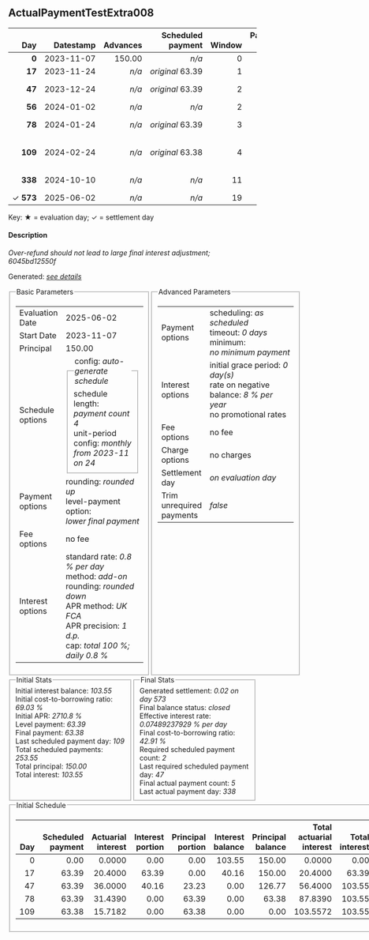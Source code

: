 <h2>ActualPaymentTestExtra008</h2>
<table>
    <thead style="vertical-align: bottom;">
        <th class="ci00" style="text-align: right;">Day</th>
        <th class="ci01" style="text-align: right;">Datestamp</th>
        <th class="ci02" style="text-align: right;">Advances</th>
        <th class="ci03" style="text-align: right;">Scheduled payment</th>
        <th class="ci04" style="text-align: right;">Window</th>
        <th class="ci05" style="text-align: right;">Payment due</th>
        <th class="ci06" style="text-align: right;">Actual payments</th>
        <th class="ci07" style="text-align: right;">Paid by</th>
        <th class="ci08" style="text-align: right;">Generated payment</th>
        <th class="ci09" style="text-align: right;">Net effect</th>
        <th class="ci10" style="text-align: right;">Payment status</th>
        <th class="ci11" style="text-align: right;">Balance status</th>
        <th class="ci12" style="text-align: right;">Actuarial interest</th>
        <th class="ci13" style="text-align: right;">New interest</th>
        <th class="ci14" style="text-align: right;">Interest portion</th>
        <th class="ci15" style="text-align: right;">Principal portion</th>
        <th class="ci16" style="text-align: right;">Interest balance</th>
        <th class="ci17" style="text-align: right;">Principal balance</th>
        <th class="ci18" style="text-align: right;">Settlement figure</th>
    </thead>
    <tr style="text-align: right;">
        <td class="ci00"><b>0</b></td>
        <td class="ci01" style="white-space: nowrap;">2023-11-07</td>
        <td class="ci02">150.00</td>
        <td class="ci03" style="white-space: nowrap;"><i>n/a<i></td>
        <td class="ci04">0</td>
        <td class="ci05">0.00</td>
        <td class="ci06"><i>n/a</i></td>
        <td class="ci07"><i>n/a</i></td>
        <td class="ci08"><i>n/a</i></td>
        <td class="ci09">0.00</td>
        <td class="ci10"><i>none&nbsp;scheduled</i></td>
        <td class="ci11">open</td>
        <td class="ci12">0.0000</td>
        <td class="ci13">0.0000</td>
        <td class="ci14">0.00</td>
        <td class="ci15">0.00</td>
        <td class="ci16">103.5500</td>
        <td class="ci17">150.00</td>
        <td class="ci18">150.00</td>
    </tr>
    <tr style="text-align: right;">
        <td class="ci00"><b>17</b></td>
        <td class="ci01" style="white-space: nowrap;">2023-11-24</td>
        <td class="ci02"><i>n/a</i></td>
        <td class="ci03" style="white-space: nowrap;"><i>original</i> 63.39</td>
        <td class="ci04">1</td>
        <td class="ci05">63.39</td>
        <td class="ci06"><b>0</b>&nbsp;<i>confirmed</i>&nbsp;70.20</td>
        <td class="ci07"><b>17#0</b>&nbsp;63.39</td>
        <td class="ci08"><i>n/a</i></td>
        <td class="ci09">70.20</td>
        <td class="ci10"><i>overpayment</i></td>
        <td class="ci11">open</td>
        <td class="ci12">20.4000</td>
        <td class="ci13">0.0000</td>
        <td class="ci14">70.20</td>
        <td class="ci15">0.00</td>
        <td class="ci16">33.3500</td>
        <td class="ci17">150.00</td>
        <td class="ci18">100.20</td>
    </tr>
    <tr style="text-align: right;">
        <td class="ci00"><b>47</b></td>
        <td class="ci01" style="white-space: nowrap;">2023-12-24</td>
        <td class="ci02"><i>n/a</i></td>
        <td class="ci03" style="white-space: nowrap;"><i>original</i> 63.39</td>
        <td class="ci04">2</td>
        <td class="ci05">56.58</td>
        <td class="ci06"><b>0</b>&nbsp;<i>confirmed</i>&nbsp;70.20</td>
        <td class="ci07"><b>17#0</b>&nbsp;6.81<br/><b>47#0</b>&nbsp;56.58</td>
        <td class="ci08"><i>n/a</i></td>
        <td class="ci09">70.20</td>
        <td class="ci10"><i>overpayment</i></td>
        <td class="ci11">open</td>
        <td class="ci12">36.0000</td>
        <td class="ci13">0.0000</td>
        <td class="ci14">33.35</td>
        <td class="ci15">36.85</td>
        <td class="ci16">0.0000</td>
        <td class="ci17">113.15</td>
        <td class="ci18">66.00</td>
    </tr>
    <tr style="text-align: right;">
        <td class="ci00"><b>56</b></td>
        <td class="ci01" style="white-space: nowrap;">2024-01-02</td>
        <td class="ci02"><i>n/a</i></td>
        <td class="ci03" style="white-space: nowrap;"><i>n/a<i></td>
        <td class="ci04">2</td>
        <td class="ci05">0.00</td>
        <td class="ci06"><b>0</b>&nbsp;<i>confirmed</i>&nbsp;76.80</td>
        <td class="ci07"><i>n/a</i></td>
        <td class="ci08"><i>n/a</i></td>
        <td class="ci09">76.80</td>
        <td class="ci10"><i>extra&nbsp;payment</i></td>
        <td class="ci11">refund&nbsp;due</td>
        <td class="ci12">8.1468</td>
        <td class="ci13">-39.0032</td>
        <td class="ci14">-39.01</td>
        <td class="ci15">115.81</td>
        <td class="ci16">0.0000</td>
        <td class="ci17">-2.66</td>
        <td class="ci18">-2.66</td>
    </tr>
    <tr style="text-align: right;">
        <td class="ci00"><b>78</b></td>
        <td class="ci01" style="white-space: nowrap;">2024-01-24</td>
        <td class="ci02"><i>n/a</i></td>
        <td class="ci03" style="white-space: nowrap;"><i>original</i> 63.39</td>
        <td class="ci04">3</td>
        <td class="ci05">0.00</td>
        <td class="ci06"><i>n/a</i></td>
        <td class="ci07"><b>47#0</b>&nbsp;13.62<br/><b>56#0</b>&nbsp;49.77</td>
        <td class="ci08"><i>n/a</i></td>
        <td class="ci09">0.00</td>
        <td class="ci10"><i>no&nbsp;longer&nbsp;required</i></td>
        <td class="ci11">refund&nbsp;due</td>
        <td class="ci12">-0.0128</td>
        <td class="ci13">-0.0128</td>
        <td class="ci14">0.00</td>
        <td class="ci15">0.00</td>
        <td class="ci16">-0.0128</td>
        <td class="ci17">-2.66</td>
        <td class="ci18">-2.67</td>
    </tr>
    <tr style="text-align: right;">
        <td class="ci00"><b>109</b></td>
        <td class="ci01" style="white-space: nowrap;">2024-02-24</td>
        <td class="ci02"><i>n/a</i></td>
        <td class="ci03" style="white-space: nowrap;"><i>original</i> 63.38</td>
        <td class="ci04">4</td>
        <td class="ci05">0.00</td>
        <td class="ci06"><i>n/a</i></td>
        <td class="ci07"><b>56#0</b>&nbsp;27.03<br/><b>338#0</b>&nbsp;-2.82<br/><b>338#1</b>&nbsp;-0.03</td>
        <td class="ci08"><i>n/a</i></td>
        <td class="ci09">0.00</td>
        <td class="ci10"><i>no&nbsp;longer&nbsp;required</i></td>
        <td class="ci11">refund&nbsp;due</td>
        <td class="ci12">-0.0181</td>
        <td class="ci13">-0.0181</td>
        <td class="ci14">0.00</td>
        <td class="ci15">0.00</td>
        <td class="ci16">-0.0309</td>
        <td class="ci17">-2.66</td>
        <td class="ci18">-2.69</td>
    </tr>
    <tr style="text-align: right;">
        <td class="ci00"><b>338</b></td>
        <td class="ci01" style="white-space: nowrap;">2024-10-10</td>
        <td class="ci02"><i>n/a</i></td>
        <td class="ci03" style="white-space: nowrap;"><i>n/a<i></td>
        <td class="ci04">11</td>
        <td class="ci05">0.00</td>
        <td class="ci06"><b>0</b>&nbsp;<i>confirmed</i>&nbsp;-2.82<br/><b>1</b>&nbsp;<i>confirmed</i>&nbsp;-0.03</td>
        <td class="ci07"><i>n/a</i></td>
        <td class="ci08"><i>n/a</i></td>
        <td class="ci09">-2.85</td>
        <td class="ci10"><i>refunded</i></td>
        <td class="ci11">over-refunded</td>
        <td class="ci12">-0.1335</td>
        <td class="ci13">-0.1335</td>
        <td class="ci14">-0.17</td>
        <td class="ci15">-2.68</td>
        <td class="ci16">0.0000</td>
        <td class="ci17">0.02</td>
        <td class="ci18">0.00</td>
    </tr>
    <tr style="text-align: right;">
        <td class="ci00">&#x2713;&nbsp;<b>573</b></td>
        <td class="ci01" style="white-space: nowrap;">2025-06-02</td>
        <td class="ci02"><i>n/a</i></td>
        <td class="ci03" style="white-space: nowrap;"><i>n/a<i></td>
        <td class="ci04">19</td>
        <td class="ci05">0.00</td>
        <td class="ci06"><i>n/a</i></td>
        <td class="ci07"><i>n/a</i></td>
        <td class="ci08">0.02</td>
        <td class="ci09">0.02</td>
        <td class="ci10"><i>generated</i></td>
        <td class="ci11">closed</td>
        <td class="ci12">0.0000</td>
        <td class="ci13">0.0000</td>
        <td class="ci14">0.00</td>
        <td class="ci15">0.02</td>
        <td class="ci16">0.0000</td>
        <td class="ci17">0.00</td>
        <td class="ci18">0.00</td>
    </tr>
</table><p>Key: &#x2605; = evaluation day; &#x2713; = settlement day</p>
<h4>Description</h4>
<p><i>Over-refund should not lead to large final interest adjustment; 6045bd12550f</i></p>
<p>Generated: <i><a href="../GeneratedDate.html">see details</a></i></p>
<div style="display:flex;">

<fieldset style="flex: 1; display: flex; flex-direction: column;"><legend>Basic Parameters</legend>
<table>
    <tr>
        <td>Evaluation Date</td>
        <td>2025-06-02</td>
    </tr>
    <tr>
        <td>Start Date</td>
        <td>2023-11-07</td>
    </tr>
    <tr>
        <td>Principal</td>
        <td>150.00</td>
    </tr>
    <tr>
        <td>Schedule options</td>
        <td>
            <fieldset>
                <legend>config: <i>auto-generate schedule</i></legend>
                <div>schedule length: <i><i>payment count</i> 4</i></div>
                <div>unit-period config: <i>monthly from 2023-11 on 24</i></div>
            </fieldset>
        </td>
    </tr>
    <tr>
        <td>Payment options</td>
        <td>
            <div>
                <div>rounding: <i>rounded up</i></div>
                <div>level-payment option: <i>lower&nbsp;final&nbsp;payment</i></div>
            </div>
        </td>
    </tr>
    <tr>
        <td>Fee options</td>
        <td>no fee
        </td>
    </tr>
    <tr>
        <td>Interest options</td>
        <td>
            <div>
                <div>standard rate: <i>0.8 % per day</i></div>
                <div>method: <i>add-on</i></div>
                <div>rounding: <i>rounded down</i></div>
                <div>APR method: <i>UK FCA</i></div>
                <div>APR precision: <i>1 d.p.</i></div>
                <div>cap: <i>total 100 %; daily 0.8 %</div>
            </div>
        </td>
    </tr>
</table></fieldset>

<fieldset style="flex: 1; display: flex; flex-direction: column;"><legend>Advanced Parameters</legend>
<table>
    <tr>
        <td>Payment options</td>
        <td>
                <div>
                    <div>scheduling: <i>as scheduled</i></div>
                    <div>timeout: <i>0 days</i></div>
                    <div>minimum: <i>no&nbsp;minimum&nbsp;payment</i></div>
                </div>
        </td>
    </tr>
    <tr>
        <td>Interest options</td>
        <td>
            <div>
                <div>initial grace period: <i>0 day(s)</i></div>
                <div>rate on negative balance: <i>8 % per year</i></div>
                <div>no promotional rates</div>
            </div>
        </td>
    </tr>
    <tr>
        <td>Fee options</td>
        <td>no fee
        </td>
    </tr>
    <tr>
        <td>Charge options</td>
        <td>no charges
        </td>
    </tr>
    <tr>
        <td>Settlement day</td><td><i><i>on evaluation day</i></i></td>
    </tr>
    <tr>
        <td>Trim unrequired payments</td><td><i>false</i></td>
    </tr>
</table></fieldset>
</div>
<div style="display:flex;">


<fieldset style="flex: 1; display: flex; flex-direction: column;"><legend>Initial Stats</legend>
<div>
    <div>Initial interest balance: <i>103.55</i></div>
    <div>Initial cost-to-borrowing ratio: <i>69.03 %</i></div>
    <div>Initial APR: <i>2710.8 %</i></div>
    <div>Level payment: <i>63.39</i></div>
    <div>Final payment: <i>63.38</i></div>
    <div>Last scheduled payment day: <i>109</i></div>
    <div>Total scheduled payments: <i>253.55</i></div>
    <div>Total principal: <i>150.00</i></div>
    <div>Total interest: <i>103.55</i></div>
</div></fieldset>

<fieldset style="flex: 1; display: flex; flex-direction: column;"><legend>Final Stats</legend>
<div>
    <div>Generated settlement: <i>0.02 on day 573</i></div>
    <div>Final balance status: <i>closed</i></div>
    <div>Effective interest rate: <i>0.07489237929 % per day</i></div>
    <div>Final cost-to-borrowing ratio: <i>42.91 %</i></div>
    <div>Required scheduled payment count: <i>2</i></div>
    <div>Last required scheduled payment day: <i>47</i></div>
    <div>Final actual payment count: <i>5</i></div>
    <div>Last actual payment day: <i>338</i></div>
</div>
</fieldset>
</div>
<fieldset><legend>Initial Schedule</legend>
<table>
    <thead style="vertical-align: bottom;">
        <th style="text-align: right;">Day</th>
        <th style="text-align: right;">Scheduled payment</th>
        <th style="text-align: right;">Actuarial interest</th>
        <th style="text-align: right;">Interest portion</th>
        <th style="text-align: right;">Principal portion</th>
        <th style="text-align: right;">Interest balance</th>
        <th style="text-align: right;">Principal balance</th>
        <th style="text-align: right;">Total actuarial interest</th>
        <th style="text-align: right;">Total interest</th>
        <th style="text-align: right;">Total principal</th>
    </thead>
    <tr style="text-align: right;">
        <td class="ci00">0</td>
        <td class="ci01" style="white-space: nowrap;">0.00</td>
        <td class="ci02">0.0000</td>
        <td class="ci03">0.00</td>
        <td class="ci04">0.00</td>
        <td class="ci05">103.55</td>
        <td class="ci06">150.00</td>
        <td class="ci07">0.0000</td>
        <td class="ci08">0.00</td>
        <td class="ci09">0.00</td>
    </tr>
    <tr style="text-align: right;">
        <td class="ci00">17</td>
        <td class="ci01" style="white-space: nowrap;">63.39</td>
        <td class="ci02">20.4000</td>
        <td class="ci03">63.39</td>
        <td class="ci04">0.00</td>
        <td class="ci05">40.16</td>
        <td class="ci06">150.00</td>
        <td class="ci07">20.4000</td>
        <td class="ci08">63.39</td>
        <td class="ci09">0.00</td>
    </tr>
    <tr style="text-align: right;">
        <td class="ci00">47</td>
        <td class="ci01" style="white-space: nowrap;">63.39</td>
        <td class="ci02">36.0000</td>
        <td class="ci03">40.16</td>
        <td class="ci04">23.23</td>
        <td class="ci05">0.00</td>
        <td class="ci06">126.77</td>
        <td class="ci07">56.4000</td>
        <td class="ci08">103.55</td>
        <td class="ci09">23.23</td>
    </tr>
    <tr style="text-align: right;">
        <td class="ci00">78</td>
        <td class="ci01" style="white-space: nowrap;">63.39</td>
        <td class="ci02">31.4390</td>
        <td class="ci03">0.00</td>
        <td class="ci04">63.39</td>
        <td class="ci05">0.00</td>
        <td class="ci06">63.38</td>
        <td class="ci07">87.8390</td>
        <td class="ci08">103.55</td>
        <td class="ci09">86.62</td>
    </tr>
    <tr style="text-align: right;">
        <td class="ci00">109</td>
        <td class="ci01" style="white-space: nowrap;">63.38</td>
        <td class="ci02">15.7182</td>
        <td class="ci03">0.00</td>
        <td class="ci04">63.38</td>
        <td class="ci05">0.00</td>
        <td class="ci06">0.00</td>
        <td class="ci07">103.5572</td>
        <td class="ci08">103.55</td>
        <td class="ci09">150.00</td>
    </tr>
</table></fieldset>
